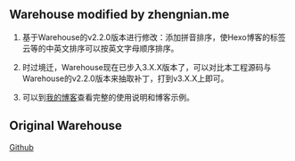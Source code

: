## Warehouse modified by zhengnian.me
1. 基于Warehouse的v2.2.0版本进行修改：添加拼音排序，使Hexo博客的标签云等的中英文排序可以按英文字母顺序排序。

2. 时过境迁，Warehouse现在已步入3.X.X版本了，可以对比本工程源码与Warehouse的v2.2.0版本来抽取补丁，打到v3.X.X上即可。

3. 可以到[我的博客](https://zhengnian.me)查看完整的使用说明和博客示例。

## Original Warehouse
[Github](https://github.com/hexojs/warehouse)
